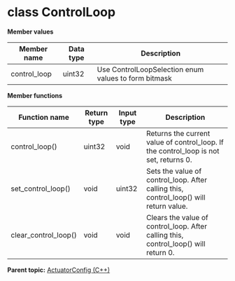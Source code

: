 # class ControlLoop

 **Member values** 

|Member name|Data type|Description|
|-----------|---------|-----------|
|control\_loop|uint32|Use ControlLoopSelection enum values to form bitmask|

 **Member functions** 

|Function name|Return type|Input type|Description|
|-------------|-----------|----------|-----------|
|control\_loop\(\)|uint32|void|Returns the current value of control\_loop. If the control\_loop is not set, returns 0.|
|set\_control\_loop\(\)|void|uint32|Sets the value of control\_loop. After calling this, control\_loop\(\) will return value.|
|clear\_control\_loop\(\)|void|void|Clears the value of control\_loop. After calling this, control\_loop\(\) will return 0.|

**Parent topic:** [ActuatorConfig \(C++\)](../../summary_pages/ActuatorConfig.md)

